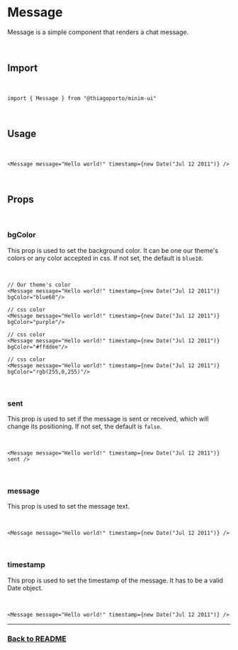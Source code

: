 # Message

Message is a simple component that renders a chat message.

<br/>

## Import

<br/>

```tsx
import { Message } from "@thiagoporto/minim-ui"
```

<br/>

## Usage

<br/>

```tsx
<Message message="Hello world!" timestamp={new Date("Jul 12 2011")} />
```

<br/>

## Props

<br/>

### bgColor

This prop is used to set the background color. It can be one our theme's colors or any color accepted in css. If not set, the default is `blue10`.

<br/>

```tsx
// Our theme's color
<Message message="Hello world!" timestamp={new Date("Jul 12 2011")} bgColor="blue60"/>

// css color
<Message message="Hello world!" timestamp={new Date("Jul 12 2011")} bgColor="purple"/>

// css color
<Message message="Hello world!" timestamp={new Date("Jul 12 2011")} bgColor="#ffddee"/>

// css color
<Message message="Hello world!" timestamp={new Date("Jul 12 2011")} bgColor="rgb(255,0,255)"/>

```

<br/>

### sent

This prop is used to set if the message is sent or received, which will change its positioning. If not set, the default is `false`.

<br/>

```tsx
<Message message="Hello world!" timestamp={new Date("Jul 12 2011")} sent />
```

<br/>

### message

This prop is used to set the message text.

<br/>

```tsx
<Message message="Hello world!" timestamp={new Date("Jul 12 2011")} />
```

<br/>

### timestamp

This prop is used to set the timestamp of the message. It has to be a valid Date object.

<br/>

```tsx
<Message message="Hello world!" timestamp={new Date("Jul 12 2011")} />
```

<hr/>

### [Back to README](../README.md)
